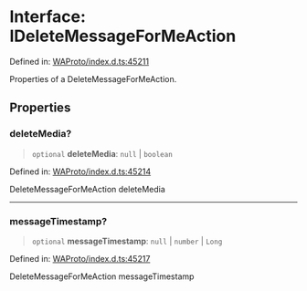 # Interface: IDeleteMessageForMeAction

Defined in: [WAProto/index.d.ts:45211](https://github.com/Fokusdotid/bail/blob/cf6cc85134e12081bc635cea02cc0eee74033a81/WAProto/index.d.ts#L45211)

Properties of a DeleteMessageForMeAction.

## Properties

### deleteMedia?

> `optional` **deleteMedia**: `null` \| `boolean`

Defined in: [WAProto/index.d.ts:45214](https://github.com/Fokusdotid/bail/blob/cf6cc85134e12081bc635cea02cc0eee74033a81/WAProto/index.d.ts#L45214)

DeleteMessageForMeAction deleteMedia

***

### messageTimestamp?

> `optional` **messageTimestamp**: `null` \| `number` \| `Long`

Defined in: [WAProto/index.d.ts:45217](https://github.com/Fokusdotid/bail/blob/cf6cc85134e12081bc635cea02cc0eee74033a81/WAProto/index.d.ts#L45217)

DeleteMessageForMeAction messageTimestamp
